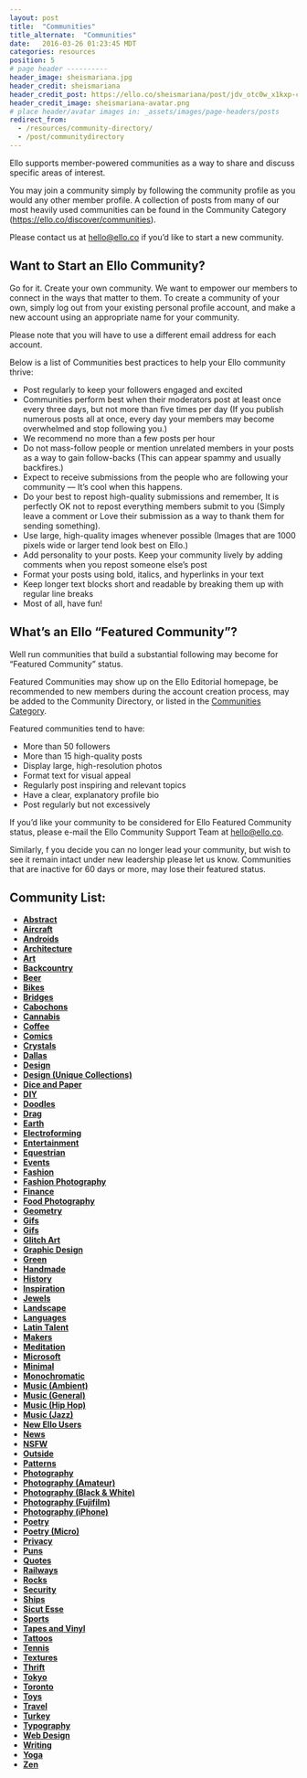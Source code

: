 ```yaml
---
layout: post
title:  "Communities"
title_alternate:  "Communities"
date:   2016-03-26 01:23:45 MDT
categories: resources
position: 5
# page header ----------
header_image: sheismariana.jpg
header_credit: sheismariana
header_credit_post: https://ello.co/sheismariana/post/jdv_otc0w_x1kxp-curujg
header_credit_image: sheismariana-avatar.png
# place header/avatar images in: _assets/images/page-headers/posts
redirect_from:
  - /resources/community-directory/
  - /post/communitydirectory
---
```


<!-- DO NOT DELETE. App links lead here. -->

Ello supports member-powered communities as a way to share and discuss specific areas of interest.

You may join a community simply by following the community profile as you would any other member profile. A collection of posts from many of our most heavily used communities can be found in the Community Category (https://ello.co/discover/communities).

Please contact us at hello@ello.co if you’d like to start a new community.

## Want to Start an Ello Community?

Go for it. Create your own community. We want to empower our members to connect in the ways that matter to them. To create a community of your own, simply log out from your existing personal profile account, and make a new account using an appropriate name for your community.

Please note that you will have to use a different email address for each account.

Below is a list of Communities best practices to help your Ello community thrive:

* Post regularly to keep your followers engaged and excited
* Communities perform best when their moderators post at least once every three days, but not more than five times per day (If you publish numerous posts all at once, every day your members may become overwhelmed and stop following you.)
* We recommend no more than a few posts per hour
* Do not mass-follow people or mention unrelated members in your posts as a way to gain follow-backs (This can appear spammy and usually backfires.)
* Expect to receive submissions from the people who are following your community — It’s cool when this happens.
* Do your best to repost high-quality submissions and remember, It is perfectly OK not to repost everything members submit to you (Simply leave a comment or Love their submission as a way to thank them for sending something).
* Use large, high-quality images whenever possible (Images that are 1000 pixels wide or larger tend look best on Ello.)
* Add personality to your posts. Keep your community lively by adding comments when you repost someone else’s post
* Format your posts using bold, italics, and hyperlinks in your text
* Keep longer text blocks short and readable by breaking them up with regular line breaks
* Most of all, have fun!

## What’s an Ello “Featured Community”?

Well run communities that build a substantial following may become for “Featured Community” status.

Featured Communities may show up on the Ello Editorial homepage, be recommended to new members during the account creation process, may be added to the Community Directory, or listed in the [Communities Category](https://ello.co/discover/communities).

Featured communities tend to have:
* More than 50 followers
* More than 15 high-quality posts
* Display large, high-resolution photos
* Format text for visual appeal
* Regularly post inspiring and relevant topics
* Have a clear, explanatory profile bio
* Post regularly but not excessively

If you’d like your community to be considered for Ello Featured Community status, please e-mail the Ello Community Support Team at hello@ello.co.

Similarly, f you decide you can no longer lead your community, but wish to see it remain intact under new leadership please let us know. Communities that are inactive for 60 days or more, may lose their featured status.

## Community List:

- **[Abstract](https://ello.co/elloabstract)**
- **[Aircraft](https://ello.co/elloaircraft)**
- **[Androids](https://ello.co/elloandroid)**
- **[Architecture](https://ello.co/elloarchitecture)**
- **[Art](https://ello.co/elloart)**
- **[Backcountry](https://ello.co/ellobackcountry)**
- **[Beer](https://ello.co/ellobrew)**
- **[Bikes](https://ello.co/bikelove)**
- **[Bridges](https://ello.co/ellobridges)**
- **[Cabochons](https://ello.co/cabochons)**
- **[Cannabis](https://ello.co/ellocannabis)**
- **[Coffee](https://ello.co/ellocoffeelovers)**
- **[Comics](https://ello.co/comicbuzz)**
- **[Crystals](https://ello.co/ellocrystals)**
- **[Dallas](https://ello.co/dallasnews)**
- **[Design](https://ello.co/ellodesign)**
- **[Design (Unique Collections)](https://ello.co/p-e-a-c)**
- **[Dice and Paper](https://ello.co/ello_dice_and_paper)**
- **[DIY](https://ello.co/ellodiy)**
- **[Doodles](https://ello.co/doodlehouse)**
- **[Drag](https://ello.co/ellodrag)**
- **[Earth](https://ello.co/travelwithme)**
- **[Electroforming](https://ello.co/elloelectroforming)**
- **[Entertainment](https://ello.co/entertainment)**
- **[Equestrian](https://ello.co/elloequestrian)**
- **[Events](https://ello.co/ello-events)**
- **[Fashion](https://ello.co/ellofashion)**
- **[Fashion Photography](https://ello.co/fashionphotography)**
- **[Finance](https://ello.co/ellofinance)**
- **[Food Photography](https://ello.co/ellofoodphotography)**
- **[Geometry](https://ello.co/geometry)**
- **[Gifs](https://ello.co/ellogifs)**
- **[Gifs](http://ello.co/gifs)**
- **[Glitch Art](https://ello.co/elloglitchart)**
- **[Graphic Design](https://ello.co/graphicdesign)**
- **[Green](https://ello.co/ellogreen)**
- **[Handmade](https://ello.co/handmadeconnect)**
- **[History](https://ello.co/oldendaze)**
- **[Inspiration](https://ello.co/dailyinspiration)**
- **[Jewels](https://ello.co/ellojewels)**
- **[Landscape](https://ello.co/ellolandscape)**
- **[Languages](https://ello.co/ellolanguages)**
- **[Latin Talent](https://ello.co/ellolatintalent)**
- **[Makers](https://ello.co/ellomakers)**
- **[Meditation](https://ello.co/meditation)**
- **[Microsoft](https://ello.co/ellomicrosoft)**
- **[Minimal](https://ello.co/ellominimal)**
- **[Monochromatic](https://ello.co/monochromatica)**
- **[Music (Ambient)](https://ello.co/elloambient)**
- **[Music (General)](https://ello.co/ellomusic)**
- **[Music (Hip Hop)](https://ello.co/ellohiphop)**
- **[Music (Jazz)](https://ello.co/ellojazz)**
- **[New Ello Users](https://ello.co/ellonew)**
- **[News](https://ello.co/ellonews)**
- **[NSFW](https://ello.co/hotsexywomen)**
- **[Outside](https://ello.co/ellooutside)**
- **[Patterns](https://ello.co/ellopatterns)**
- **[Photography](https://ello.co/ellophotography)**
- **[Photography (Amateur)](https://ello.co/amateur_photography)**
- **[Photography (Black & White)](https://ello.co/black-and-white-photography)**
- **[Photography (Fujifilm)](https://ello.co/ellofujifilm)**
- **[Photography (iPhone)](https://ello.co/elloiphoneography)**
- **[Poetry](https://ello.co/ellopoetry)**
- **[Poetry (Micro)](https://ello.co/micro_poetics)**
- **[Privacy](https://ello.co/elloprivacy)**
- **[Puns](https://ello.co/ellopundemonium)**
- **[Quotes](https://ello.co/quotes)**
- **[Railways](https://ello.co/ellorailways)**
- **[Rocks](https://ello.co/ellorockhounds)**
- **[Security](https://ello.co/ellosecurity)**
- **[Ships](https://ello.co/elloships)**
- **[Sicut Esse](https://ello.co/sicutesse)**
- **[Sports](https://ello.co/ellosport)**
- **[Tapes and Vinyl](https://ello.co/ellotapesandvinyl)**
- **[Tattoos](https://ello.co/ellotattoos)**
- **[Tennis](https://ello.co/tennisblog)**
- **[Textures](https://ello.co/ellotextures)**
- **[Thrift](https://ello.co/ellothrift)**
- **[Tokyo](https://ello.co/ello_tokyo)**
- **[Toronto](https://ello.co/ellotoronto)**
- **[Toys](https://ello.co/ellotoys)**
- **[Travel](https://ello.co/ellotravel)**
- **[Turkey](https://ello.co/elloturkiye)**
- **[Typography](https://ello.co/ellotypography)**
- **[Web Design](https://ello.co/ellowebdesign)**
- **[Writing](https://ello.co/ellowrites)**
- **[Yoga](https://ello.co/elloyoga)**
- **[Zen](https://ello.co/ellozen)**


